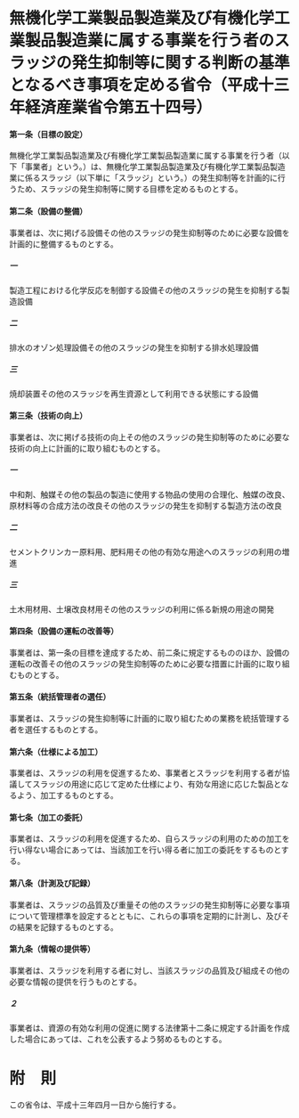 # 無機化学工業製品製造業及び有機化学工業製品製造業に属する事業を行う者のスラッジの発生抑制等に関する判断の基準となるべき事項を定める省令（平成十三年経済産業省令第五十四号）
#### 第一条（目標の設定）
無機化学工業製品製造業及び有機化学工業製品製造業に属する事業を行う者（以下「事業者」という。）は、無機化学工業製品製造業及び有機化学工業製品製造業に係るスラッジ（以下単に「スラッジ」という。）の発生抑制等を計画的に行うため、スラッジの発生抑制等に関する目標を定めるものとする。
#### 第二条（設備の整備）
事業者は、次に掲げる設備その他のスラッジの発生抑制等のために必要な設備を計画的に整備するものとする。
##### 一
製造工程における化学反応を制御する設備その他のスラッジの発生を抑制する製造設備
##### 二
排水のオゾン処理設備その他のスラッジの発生を抑制する排水処理設備
##### 三
焼却装置その他のスラッジを再生資源として利用できる状態にする設備
#### 第三条（技術の向上）
事業者は、次に掲げる技術の向上その他のスラッジの発生抑制等のために必要な技術の向上に計画的に取り組むものとする。
##### 一
中和剤、触媒その他の製品の製造に使用する物品の使用の合理化、触媒の改良、原材料等の合成方法の改良その他のスラッジの発生を抑制する製造方法の改良
##### 二
セメントクリンカー原料用、肥料用その他の有効な用途へのスラッジの利用の増進
##### 三
土木用材用、土壌改良材用その他のスラッジの利用に係る新規の用途の開発
#### 第四条（設備の運転の改善等）
事業者は、第一条の目標を達成するため、前二条に規定するもののほか、設備の運転の改善その他のスラッジの発生抑制等のために必要な措置に計画的に取り組むものとする。
#### 第五条（統括管理者の選任）
事業者は、スラッジの発生抑制等に計画的に取り組むための業務を統括管理する者を選任するものとする。
#### 第六条（仕様による加工）
事業者は、スラッジの利用を促進するため、事業者とスラッジを利用する者が協議してスラッジの用途に応じて定めた仕様により、有効な用途に応じた製品となるよう、加工するものとする。
#### 第七条（加工の委託）
事業者は、スラッジの利用を促進するため、自らスラッジの利用のための加工を行い得ない場合にあっては、当該加工を行い得る者に加工の委託をするものとする。
#### 第八条（計測及び記録）
事業者は、スラッジの品質及び重量その他のスラッジの発生抑制等に必要な事項について管理標準を設定するとともに、これらの事項を定期的に計測し、及びその結果を記録するものとする。
#### 第九条（情報の提供等）
事業者は、スラッジを利用する者に対し、当該スラッジの品質及び組成その他の必要な情報の提供を行うものとする。
##### ２
事業者は、資源の有効な利用の促進に関する法律第十二条に規定する計画を作成した場合にあっては、これを公表するよう努めるものとする。
# 附　則
この省令は、平成十三年四月一日から施行する。
